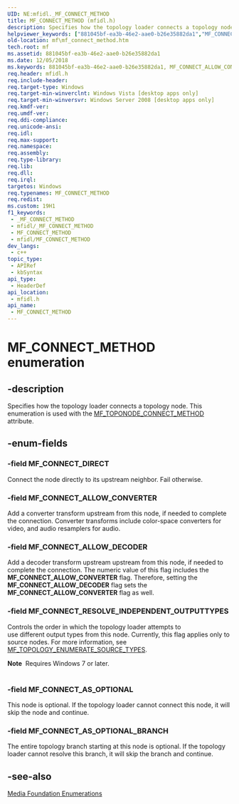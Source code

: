 ```yaml
---
UID: NE:mfidl._MF_CONNECT_METHOD
title: MF_CONNECT_METHOD (mfidl.h)
description: Specifies how the topology loader connects a topology node.
helpviewer_keywords: ["881045bf-ea3b-46e2-aae0-b26e35882da1","MF_CONNECT_ALLOW_CONVERTER","MF_CONNECT_ALLOW_DECODER","MF_CONNECT_AS_OPTIONAL","MF_CONNECT_AS_OPTIONAL_BRANCH","MF_CONNECT_DIRECT","MF_CONNECT_METHOD","MF_CONNECT_METHOD enumeration [Media Foundation]","MF_CONNECT_RESOLVE_INDEPENDENT_OUTPUTTYPES","mf.mf_connect_method","mfidl/MF_CONNECT_ALLOW_CONVERTER","mfidl/MF_CONNECT_ALLOW_DECODER","mfidl/MF_CONNECT_AS_OPTIONAL","mfidl/MF_CONNECT_AS_OPTIONAL_BRANCH","mfidl/MF_CONNECT_DIRECT","mfidl/MF_CONNECT_METHOD","mfidl/MF_CONNECT_RESOLVE_INDEPENDENT_OUTPUTTYPES"]
old-location: mf\mf_connect_method.htm
tech.root: mf
ms.assetid: 881045bf-ea3b-46e2-aae0-b26e35882da1
ms.date: 12/05/2018
ms.keywords: 881045bf-ea3b-46e2-aae0-b26e35882da1, MF_CONNECT_ALLOW_CONVERTER, MF_CONNECT_ALLOW_DECODER, MF_CONNECT_AS_OPTIONAL, MF_CONNECT_AS_OPTIONAL_BRANCH, MF_CONNECT_DIRECT, MF_CONNECT_METHOD, MF_CONNECT_METHOD enumeration [Media Foundation], MF_CONNECT_RESOLVE_INDEPENDENT_OUTPUTTYPES, mf.mf_connect_method, mfidl/MF_CONNECT_ALLOW_CONVERTER, mfidl/MF_CONNECT_ALLOW_DECODER, mfidl/MF_CONNECT_AS_OPTIONAL, mfidl/MF_CONNECT_AS_OPTIONAL_BRANCH, mfidl/MF_CONNECT_DIRECT, mfidl/MF_CONNECT_METHOD, mfidl/MF_CONNECT_RESOLVE_INDEPENDENT_OUTPUTTYPES
req.header: mfidl.h
req.include-header: 
req.target-type: Windows
req.target-min-winverclnt: Windows Vista [desktop apps only]
req.target-min-winversvr: Windows Server 2008 [desktop apps only]
req.kmdf-ver: 
req.umdf-ver: 
req.ddi-compliance: 
req.unicode-ansi: 
req.idl: 
req.max-support: 
req.namespace: 
req.assembly: 
req.type-library: 
req.lib: 
req.dll: 
req.irql: 
targetos: Windows
req.typenames: MF_CONNECT_METHOD
req.redist: 
ms.custom: 19H1
f1_keywords:
 - _MF_CONNECT_METHOD
 - mfidl/_MF_CONNECT_METHOD
 - MF_CONNECT_METHOD
 - mfidl/MF_CONNECT_METHOD
dev_langs:
 - c++
topic_type:
 - APIRef
 - kbSyntax
api_type:
 - HeaderDef
api_location:
 - mfidl.h
api_name:
 - MF_CONNECT_METHOD
---
```


# MF_CONNECT_METHOD enumeration


## -description

Specifies how the topology loader connects a topology node. This enumeration is used with the <a href="https://docs.microsoft.com/windows/desktop/medfound/mf-toponode-connect-method-attribute">MF_TOPONODE_CONNECT_METHOD</a> attribute.

## -enum-fields

### -field MF_CONNECT_DIRECT

Connect the node directly to its upstream neighbor. Fail otherwise.

### -field MF_CONNECT_ALLOW_CONVERTER

Add a converter transform upstream from this node, if needed to complete the connection. Converter transforms include color-space converters for video, and audio resamplers for audio.

### -field MF_CONNECT_ALLOW_DECODER

Add a decoder transform upstream upstream from this node, if needed to complete the connection. The numeric value of this flag includes the <b>MF_CONNECT_ALLOW_CONVERTER</b> flag. Therefore, setting the <b>MF_CONNECT_ALLOW_DECODER</b> flag sets the <b>MF_CONNECT_ALLOW_CONVERTER</b> flag as well.

### -field MF_CONNECT_RESOLVE_INDEPENDENT_OUTPUTTYPES

Controls the order in which the topology loader attempts to  
            use different output types from this node. Currently, this flag applies only to source nodes. For more information, see <a href="https://docs.microsoft.com/windows/desktop/medfound/mf-topology-enumerate-source-types">MF_TOPOLOGY_ENUMERATE_SOURCE_TYPES</a>. 

<div class="alert"><b>Note</b>  Requires Windows 7 or later.</div>
<div> </div>

### -field MF_CONNECT_AS_OPTIONAL

This node is optional. If the topology loader cannot connect this node, it will skip the node and continue.

### -field MF_CONNECT_AS_OPTIONAL_BRANCH

The entire topology branch starting at this node is optional. If the topology loader cannot resolve this branch, it will skip the branch and continue.

## -see-also

<a href="https://docs.microsoft.com/windows/desktop/medfound/media-foundation-enumerations">Media Foundation Enumerations</a>

